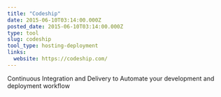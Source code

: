 ```yaml
---
title: "Codeship"
date: 2015-06-10T03:14:00.000Z
posted_date: 2015-06-10T03:14:00.000Z
type: tool
slug: codeship
tool_type: hosting-deployment
links:
  website: https://codeship.com/
---
```

Continuous Integration and Delivery to Automate your development and deployment workflow




